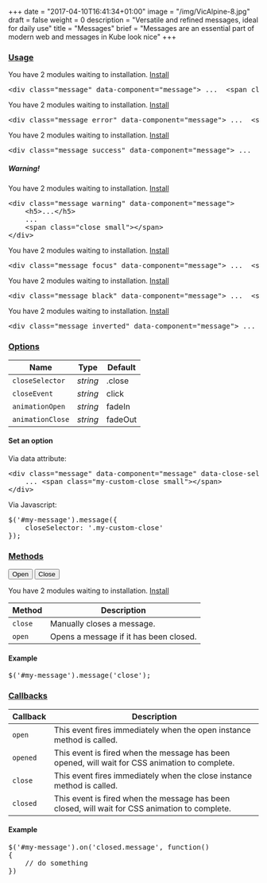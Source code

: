 +++
date = "2017-04-10T16:41:34+01:00"
image = "/img/VicAlpine-8.jpg"
draft = false
weight = 0
description = "Versatile and refined messages, ideal for daily use"
title = "Messages"
brief = "Messages are an essential part of modern web and messages in Kube look nice"
+++

<h3 class="section-head" id="h-usage"><a href="#h-usage">Usage</a></h3>
<div class="example">
  <div class="message open" data-component="message" data-loaded="true">
    You have 2 modules waiting to installation. <a href="#install">Install</a> <span class="close small"></span>
  </div>
  <pre class="code">&lt;div <span class="hljs-class"><span class="hljs-keyword">class</span></span>=<span class="hljs-string">"message"</span> data-component=<span class="hljs-string">"message"</span>&gt; ...  &lt;span <span class="hljs-class"><span class="hljs-keyword">class</span></span>=<span class="hljs-string">"close small"</span>&gt;<span class="xml"><span class="hljs-tag">&lt;/<span class="hljs-name">span</span>&gt;</span></span><span class="xml"><span class="hljs-tag">&lt;/<span class="hljs-name">div</span>&gt;</span></span></pre>
</div>
<div class="example">
  <div class="message error open" data-component="message" data-loaded="true">
    You have 2 modules waiting to installation. <a href="">Install</a> <span class="close small"></span>
  </div>
  <pre class="code">&lt;div <span class="hljs-class"><span class="hljs-keyword">class</span></span>=<span class="hljs-string">"message error"</span> data-component=<span class="hljs-string">"message"</span>&gt; ...  &lt;span <span class="hljs-class"><span class="hljs-keyword">class</span></span>=<span class="hljs-string">"close small"</span>&gt;<span class="xml"><span class="hljs-tag">&lt;/<span class="hljs-name">span</span>&gt;</span></span><span class="xml"><span class="hljs-tag">&lt;/<span class="hljs-name">div</span>&gt;</span></span></pre>
</div>
<div class="example">
  <div class="message success open" data-component="message" data-loaded="true">
    You have 2 modules waiting to installation. <a href="">Install</a> <span class="close small"></span>
  </div>
  <pre class="code">&lt;div <span class="hljs-class"><span class="hljs-keyword">class</span></span>=<span class="hljs-string">"message success"</span> data-component=<span class="hljs-string">"message"</span>&gt; ...  &lt;span <span class="hljs-class"><span class="hljs-keyword">class</span></span>=<span class="hljs-string">"close small"</span>&gt;<span class="xml"><span class="hljs-tag">&lt;/<span class="hljs-name">span</span>&gt;</span></span><span class="xml"><span class="hljs-tag">&lt;/<span class="hljs-name">div</span>&gt;</span></span></pre>
</div>
<div class="example">
  <div class="message warning open" data-component="message" data-loaded="true">
    <h5>Warning!</h5>You have 2 modules waiting to installation. <a href="">Install</a> <span class="close small"></span>
  </div>
  <pre class="code skip"><span class="hljs-tag">&lt;<span class="hljs-name">div</span> <span class="hljs-attr">class</span>=<span class="hljs-string">"message warning"</span> <span class="hljs-attr">data-component</span>=<span class="hljs-string">"message"</span>&gt;</span>
    <span class="hljs-tag">&lt;<span class="hljs-name">h5</span>&gt;</span>...<span class="hljs-tag">&lt;/<span class="hljs-name">h5</span>&gt;</span>
    ...
    <span class="hljs-tag">&lt;<span class="hljs-name">span</span> <span class="hljs-attr">class</span>=<span class="hljs-string">"close small"</span>&gt;</span><span class="hljs-tag">&lt;/<span class="hljs-name">span</span>&gt;</span>
<span class="hljs-tag">&lt;/<span class="hljs-name">div</span>&gt;</span>
</pre>
</div>
<div class="example">
  <div class="message focus open" data-component="message" data-loaded="true">
    You have 2 modules waiting to installation. <a href="">Install</a> <span class="close small"></span>
  </div>
  <pre class="code">&lt;div <span class="hljs-class"><span class="hljs-keyword">class</span></span>=<span class="hljs-string">"message focus"</span> data-component=<span class="hljs-string">"message"</span>&gt; ...  &lt;span <span class="hljs-class"><span class="hljs-keyword">class</span></span>=<span class="hljs-string">"close small"</span>&gt;<span class="xml"><span class="hljs-tag">&lt;/<span class="hljs-name">span</span>&gt;</span></span><span class="xml"><span class="hljs-tag">&lt;/<span class="hljs-name">div</span>&gt;</span></span></pre>
</div>
<div class="example">
  <div class="message black open" data-component="message" data-loaded="true">
    You have 2 modules waiting to installation. <a href="">Install</a> <span class="close small white"></span>
  </div>
  <pre class="code">&lt;div <span class="hljs-class"><span class="hljs-keyword">class</span></span>=<span class="hljs-string">"message black"</span> data-component=<span class="hljs-string">"message"</span>&gt; ...  &lt;span <span class="hljs-class"><span class="hljs-keyword">class</span></span>=<span class="hljs-string">"close small"</span>&gt;<span class="xml"><span class="hljs-tag">&lt;/<span class="hljs-name">span</span>&gt;</span></span><span class="xml"><span class="hljs-tag">&lt;/<span class="hljs-name">div</span>&gt;</span></span></pre>
</div>
<div class="example">
  <div class="message inverted open" data-component="message" data-loaded="true">
    You have 2 modules waiting to installation. <a href="">Install</a> <span class="close small"></span>
  </div>
  <pre class="code">&lt;div <span class="hljs-class"><span class="hljs-keyword">class</span></span>=<span class="hljs-string">"message inverted"</span> data-component=<span class="hljs-string">"message"</span>&gt; ...  &lt;span <span class="hljs-class"><span class="hljs-keyword">class</span></span>=<span class="hljs-string">"close small"</span>&gt;<span class="xml"><span class="hljs-tag">&lt;/<span class="hljs-name">span</span>&gt;</span></span><span class="xml"><span class="hljs-tag">&lt;/<span class="hljs-name">div</span>&gt;</span></span></pre>
</div>
<h3 class="section-head" id="h-options"><a href="#h-options">Options</a></h3>
<table>
  <thead>
    <tr>
      <th class="w30">Name</th>
      <th class="w30">Type</th>
      <th class="w40">Default</th>
    </tr>
  </thead>
  <tbody>
    <tr>
      <td><code>closeSelector</code></td>
      <td><var>string</var></td>
      <td>.close</td>
    </tr>
    <tr>
      <td><code>closeEvent</code></td>
      <td><var>string</var></td>
      <td>click</td>
    </tr>
    <tr>
      <td><code>animationOpen</code></td>
      <td><var>string</var></td>
      <td>fadeIn</td>
    </tr>
    <tr>
      <td><code>animationClose</code></td>
      <td><var>string</var></td>
      <td>fadeOut</td>
    </tr>
  </tbody>
</table>
<h4>Set an option</h4>
<p>Via data attribute:</p>
<pre class="code skip">&lt;<span class="hljs-keyword">div</span> <span class="hljs-built_in">class</span>=<span class="hljs-string">"message"</span> data-component=<span class="hljs-string">"message"</span> data-close-selector=<span class="hljs-string">".my-custom-close"</span>&gt;
    ... &lt;span <span class="hljs-built_in">class</span>=<span class="hljs-string">"my-custom-close small"</span>&gt;&lt;/span&gt;
&lt;/<span class="hljs-keyword">div</span>&gt;
</pre>
<p>Via Javascript:</p>
<pre class="code skip"><span class="hljs-variable">$(</span><span class="hljs-string">'#my-message'</span>).message({
    <span class="hljs-symbol">closeSelector:</span> <span class="hljs-string">'.my-custom-close'</span>
});
</pre>
<h3 class="section-head" id="h-methods"><a href="#h-methods">Methods</a></h3>
<p><button onclick="$('#message-1').message('open')">Open</button> <button onclick="$('#message-1').message('close')">Close</button></p>
<div class="message open" data-component="message" data-loaded="true" id="message-1">
  You have 2 modules waiting to installation. <a href="#install">Install</a> <span class="close small"></span>
</div>
<table>
  <thead>
    <tr>
      <th>Method</th>
      <th>Description</th>
    </tr>
  </thead>
  <tbody>
    <tr>
      <td><code>close</code></td>
      <td>Manually closes a message.</td>
    </tr>
    <tr>
      <td><code>open</code></td>
      <td>Opens a message if it has been closed.</td>
    </tr>
  </tbody>
</table>
<h4>Example</h4>
<pre class="code">$(<span class="hljs-string">'#my-message'</span>).<span class="hljs-keyword">message</span>(<span class="hljs-string">'close'</span>);</pre>
<h3 class="section-head" id="h-callbacks"><a href="#h-callbacks">Callbacks</a></h3>
<table>
  <thead>
    <tr>
      <th>Callback</th>
      <th>Description</th>
    </tr>
  </thead>
  <tbody>
    <tr>
      <td><code>open</code></td>
      <td>This event fires immediately when the open instance method is called.</td>
    </tr>
    <tr>
      <td><code>opened</code></td>
      <td>This event is fired when the message has been opened, will wait for CSS animation to complete.</td>
    </tr>
    <tr>
      <td><code>close</code></td>
      <td>This event fires immediately when the close instance method is called.</td>
    </tr>
    <tr>
      <td><code>closed</code></td>
      <td>This event is fired when the message has been closed, will wait for CSS animation to complete.</td>
    </tr>
  </tbody>
</table>
<h4>Example</h4>
<pre class="code skip">$(<span class="hljs-string">'#my-message'</span>).on(<span class="hljs-string">'closed.message'</span>, <span class="hljs-function"><span class="hljs-keyword">function</span>(<span class="hljs-params"></span>)
</span>{
    <span class="hljs-comment">// do something</span>
})
</pre>

